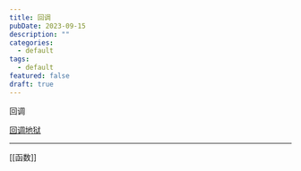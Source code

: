```yaml
---
title: 回调
pubDate: 2023-09-15
description: ""
categories:
  - default
tags:
  - default
featured: false
draft: true
---
```


回调

[回调地狱](../面试/回调地狱.md)

---

[[函数]]
